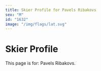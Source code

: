 ```yaml
---
title: Skier Profile for Pavels Ribakovs
sex: "M"
id: "1632"
image: "/img/flags/lat.svg" 
---
```


# Skier Profile

This page is for: Pavels Ribakovs.
    
